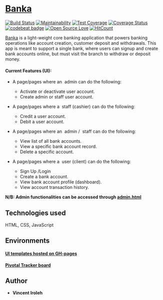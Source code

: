 # [Banka](https://vincentiroleh.github.io/banka/UI/)
[![Build Status](https://travis-ci.org/vincentiroleh/banka.svg?branch=develop)](https://travis-ci.org/vincentiroleh/banka)
[![Maintainability](https://api.codeclimate.com/v1/badges/c5ac077b418b14314c51/maintainability)](https://codeclimate.com/github/vincentiroleh/banka/maintainability)
[![Test Coverage](https://api.codeclimate.com/v1/badges/c5ac077b418b14314c51/test_coverage)](https://codeclimate.com/github/vincentiroleh/banka/test_coverage)
[![Coverage Status](https://coveralls.io/repos/github/vincentiroleh/banka/badge.svg?branch=develop)](https://coveralls.io/github/vincentiroleh/banka?branch=develop)
[![codebeat badge](https://codebeat.co/badges/ac253d49-d8d7-43f9-aa14-ec8a062e1e0c)](https://codebeat.co/projects/github-com-vincentiroleh-banka-develop)
[![Open Source Love](https://badges.frapsoft.com/os/v1/open-source.png?v=103)](https://github.com/ellerbrock/open-source-badge/) [![HitCount](http://hits.dwyl.io/vincentiroleh/banka.svg)](http://hits.dwyl.io/vincentiroleh/banka)

[Banka](https://vincentiroleh.github.io/banka/UI/) is a light-weight core banking application
that powers banking operations like account creation, customer deposit and withdrawals.
This app is meant to support a single bank, where users can signup and create bank accounts online,
but must visit the branch to withdraw or deposit money.

#### Current Features (UI):

- A page/pages where an ​ admin​ can do the following:

  - Activate or deactivate user account.
  - Create admin or staff user account.

- A page/pages where a ​ staff​ (cashier) can do the following:

  - Credit a user account.
  - Debit a user account.

- A page/pages where an ​ admin​ / ​ staff​ can do the following:

  - View list of all bank accounts.
  - View a specific bank account record.
  - Delete a specific account.

- A page/pages where a ​ user​ (client) can do the following:
  - Sign Up /Login
  - Create a bank account.
  - View bank account profile (dashboard).
  - View account transaction history.

**N/B: Admin functionalities can be accessed through [admin.html](https://vincentiroleh.github.io/banka/UI/admin.html)**

## Technologies used

HTML,
CSS,
JavaScript

## Environments

#### <a href="https://vincentiroleh.github.io/banka/UI/">UI templates hosted on GH-pages</a>

#### <a href="https://www.pivotaltracker.com/projects/2320223">Pivotal Tracker board</a>

## Author

- **Vincent Iroleh**
